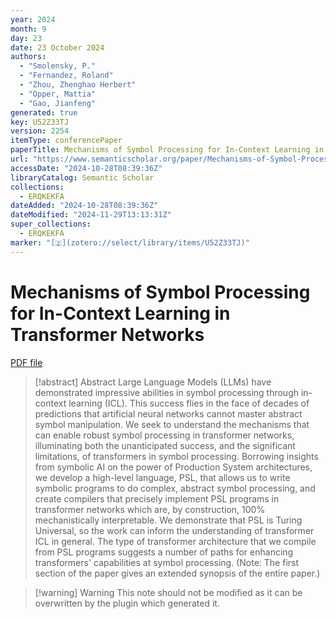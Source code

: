 ```yaml
---
year: 2024
month: 9
day: 23
date: 23 October 2024
authors:
  - "Smolensky, P."
  - "Fernandez, Roland"
  - "Zhou, Zhenghao Herbert"
  - "Opper, Mattia"
  - "Gao, Jianfeng"
generated: true
key: U52Z33TJ
version: 2254
itemType: conferencePaper
paperTitle: Mechanisms of Symbol Processing for In-Context Learning in Transformer Networks
url: "https://www.semanticscholar.org/paper/Mechanisms-of-Symbol-Processing-for-In-Context-in-Smolensky-Fernandez/2c2f17ac628b241091c2057739aa408287e2956d"
accessDate: "2024-10-28T08:39:36Z"
libraryCatalog: Semantic Scholar
collections:
  - ERQKEKFA
dateAdded: "2024-10-28T08:39:36Z"
dateModified: "2024-11-29T13:13:31Z"
super_collections:
  - ERQKEKFA
marker: "[🇿](zotero://select/library/items/U52Z33TJ)"
---
```


# Mechanisms of Symbol Processing for In-Context Learning in Transformer Networks

[PDF file](/Papers/PDFs/Smolensky%20et%20al.%202024undefined%20-%20Mechanisms%20of%20Symbol%20Processing%20for%20In-Context%20Learning%20in%20Transformer%20Networks.pdf)

> [!abstract] Abstract
> Large Language Models (LLMs) have demonstrated impressive abilities in symbol processing through in-context learning (ICL). This success flies in the face of decades of predictions that artificial neural networks cannot master abstract symbol manipulation. We seek to understand the mechanisms that can enable robust symbol processing in transformer networks, illuminating both the unanticipated success, and the significant limitations, of transformers in symbol processing. Borrowing insights from symbolic AI on the power of Production System architectures, we develop a high-level language, PSL, that allows us to write symbolic programs to do complex, abstract symbol processing, and create compilers that precisely implement PSL programs in transformer networks which are, by construction, 100% mechanistically interpretable. We demonstrate that PSL is Turing Universal, so the work can inform the understanding of transformer ICL in general. The type of transformer architecture that we compile from PSL programs suggests a number of paths for enhancing transformers' capabilities at symbol processing. (Note: The first section of the paper gives an extended synopsis of the entire paper.)

>[!warning] Warning
> This note should not be modified as it can be overwritten by the plugin which generated it.

